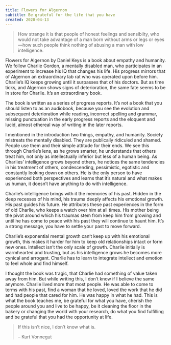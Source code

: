 ```yaml
---
title: Flowers for Algernon
subtitle: Be grateful for the life that you have
created: 2020-04-13
---
```


> How strange it is that people of honest feelings and sensibilty, who would not take advantage of a man born without arms or legs or eyes—how such people think nothing of abusing a man with low intelligence.

Flowers for Algernon by Daniel Keys is a book about empathy and humanity. We follow Charlie Gordon, a mentally disabled man, who participates in an experiment to increase his IQ that changes his life. His progress mirrors that of Algernon an extraordinary lab rat who was operated upon before him. Charlie’s IQ keeps growing until it surpasses that of his doctors. But as time ticks, and Algernon shows signs of deterioration, the same fate seems to be in store for Charlie. It’s an extraordinary book.

The book is written as a series of progress reports. It’s not a book that you should listen to as an audiobook, because you see the evolution and subsequent deterioration while reading, incorrect spelling and grammar, missing punctuation in the early progress reports and the eloquent and lucid, almost ethereal way of writing in the later reports.

I mentioned in the introduction two things, empathy, and humanity. Society mistreats the mentally disabled. They are publically ridiculed and shamed. People use them and their simple attitude for their ends. We see this through Charlie’s lens, as he grows smarter, he understands that others treat him, not only as intellectually inferior but less of a human being. As Charlies’ intelligence grows beyond others, he notices the same tendencies in his treatment of others, condescending, pessimistic, egotistic and constantly looking down on others. He is the only person to have experienced both perspectives and learns that it’s natural and what makes us human, it doesn’t have anything to do with intelligence.

Charlie’s intelligence brings with it the memories of his past. Hidden in the deep recesses of his mind, his trauma deeply affects his emotional growth. His past guides his future. He attributes these past experiences in the form of old Charlie, who keeps a watch over him at all times. His mother being the pivot around which his traumas stem from keep him from growing and until he has come to peace with his past they will continue to haunt him. It’s a strong message, you have to settle your past to move forward.

Charlie’s exponential mental growth can’t keep up with his emotional growth, this makes it harder for him to keep old relationships intact or form new ones. Intellect isn’t the only scale of growth. Charlie initially is warmhearted and trusting, but as his intelligence grows he becomes more cynical and arrogant. Charlie has to learn to integrate intellect and emotion to feel whole and find himself.

I thought the book was tragic, that Charlie had something of value taken away from him. But while writing this, I don’t know if I believe the same anymore. Charlie lived more that most people. He was able to come to terms with his past, find a woman that he loved, loved the work that he did and had people that cared for him. He was happy in what he had. This is what the book teaches me, be grateful for what you have, cherish the people around you and live to be happy, be it cleaning the floor in the bakery or changing the world with your research, do what you find fulfilling and be grateful that you had the opportunity at life.

> If this isn’t nice, I don’t know what is.
>
> – Kurt Vonnegut